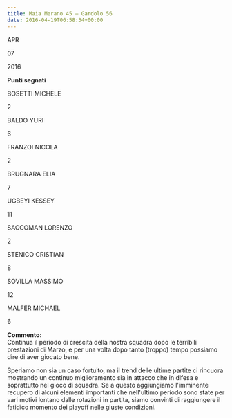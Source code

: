 ```yaml
---
title: Maia Merano 45 – Gardolo 56
date: 2016-04-19T06:58:34+00:00
---
```

APR

07

2016

**Punti segnati**

BOSETTI MICHELE

2

BALDO YURI

6

FRANZOI NICOLA

2

BRUGNARA ELIA

7

UGBEYI KESSEY

11

SACCOMAN LORENZO

2

STENICO CRISTIAN

8

SOVILLA MASSIMO

12

MALFER MICHAEL

6

**Commento:**  
Continua il periodo di crescita della nostra squadra dopo le terribili prestazioni di Marzo, e per una volta dopo tanto (troppo) tempo possiamo dire di aver giocato bene.

Speriamo non sia un caso fortuito, ma il trend delle ultime partite ci rincuora mostrando un continuo miglioramento sia in attacco che in difesa e soprattutto nel gioco di squadra. Se a questo aggiungiamo l'imminente recupero di alcuni elementi importanti che nell'ultimo periodo sono state per vari motivi lontano dalle rotazioni in partita, siamo convinti di raggiungere il fatidico momento dei playoff nelle giuste condizioni.
